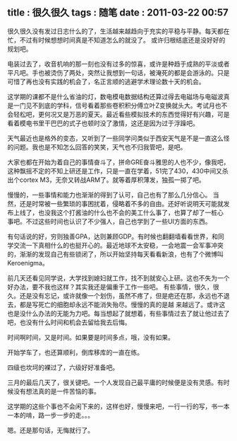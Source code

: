 title    : 很久很久
tags     : 随笔
date     : 2011-03-22 00:57
---


很久很久没有发过日志什么的了，生活越来越趋向于充实的平稳与平静。每天都在忙，不过有时候想想时间真是不知道怎么的就没了。 或许归根结底还是没好好的规划吧。
<!--more-->
电装过去了，收音机响的那一刻也没有过多的惊喜，或许是种趋于成熟的平淡或者平凡吧。手也被烫伤了两处，突然让我想到一句话，被淹死的都是会游泳的。只是可惜了再也没有实践的机会了，名正言顺的逃避学术理论数十天的机会。

这学期的课都不是什么省油的灯，数电模电数据结构还算过得去电磁场与电磁波真是一门见不到底的学科，信号看着那些卷积积分傅立叶Z变换就头大。考试月也不 会轻松吧，更何况又是万恶的夏天。最近看些模拟技术的东西觉得好有兴趣，可是看着模电书里干巴巴的式子也顿时没了激情，这还是因为过于浮躁吧。

天气最近也是格外的变态，又听到了一些同学问类似于西安天气是不是一直这么怪的问题。我也是不知怎么回答的笑笑，天气也不归我管吧，是吧。

 大家也都在开始为着自己的事情奋斗了，拼命GRE奋斗雅思的人也不少，像我吧，这种飘摇不定的不知上研还是工作，只是一直在学着，51完了430，430中间又杀出个cortex M3，无奈又转战ARM了。就等着厚积薄发，独孤一掷了吧。

慢慢的，一些事情和能力也渐渐的得到了认可，自己也有了那么几分信心。 当然，还是时常被一些繁琐的事困扰着，侵略着不多的自由。还好听说明天可能就发布上线了，也没我这个打酱油的什么也不会的美工什么事了，也算了却了一桩心 事吧。不过这些时间也认识了不少强人，自己也学到了一些UI方面的东西。

有句话说的好，穷则独善GPA，达则兼顾GDP。有时候也翻翻墙看看世界，和同学交流一下真相什么的也挺开心的。最近地球不太安稳，一会地震一会军事冲突的，渐渐的发现自己有些锁闭了，所以开始坚持每天看看新浪，也有了个微博叫Keroenigma。

前几天还看见同学说，大学找到媳妇就工作，找不到就安心上研。这也不失为一个好办法，要不我也这样？其实我还是偏重于工作一些吧。 有些事情，很久，很久。还是没有忘记，或许就像一个划伤，虽然不疼了，但是疤还在那，永远也不退去，都是写死亡的细胞却永远不能消失殆尽。慢慢的真的是越 来越远了。或许这也是没什么办法的无能为力吧。每当想起了就想着，有些事情过去了就让他过去了吧，也没有什么时间和机会去留给我去后悔。

时间啊时间，又是时间。如果要是时间多点，哦，没有如果。

开始学车了，也还算顺利，倒库移库的一直在练。

四级也坎坷的裸过了，六级好好准备吧。

三月的最后几天了，很关键吧。一个人发现自己最平庸的时候便是没有灵感。有时候没有想法真的是一件苦恼的事。

这学期的这些个事也不会闲下来的，这样也好，慢慢来吧，一行一行的写，书一本一本的啃，路一步一步的走。。。

嗯。还是那句话，无悔就行了。